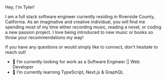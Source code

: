 Hey, I'm Tyler!

I am a full stack software engineer currently residing in Riverside County, California. As an imaginative and creative individual, you will find me spending most of my time either recording music, reading a novel, or coding a new passion project. I love being introduced to new music or books so throw your recommendations my way!

If you have any questions or would simply like to connect, don't hesitate to reach out!

- 🔭 I’m currently looking for work as a Software Engineer || Web Developer
- 🌱 I’m currently learning TypeScript, Next.js & GraphQL


<!--
**tyler-audio/tyler-audio** is a ✨ _special_ ✨ repository because its `README.md` (this file) appears on your GitHub profile.

Here are some ideas to get you started:

- 🔭 I’m currently looking for work as a Software Engineer || Web Developer
- 🌱 I’m currently learning TypeScript, Next.js & GraphQL
- 👯 I’m looking to collaborate on ...
- 🤔 I’m looking for help with ...
- 💬 Ask me about ...
- 📫 How to reach me: ...
- 😄 Pronouns: ...
- ⚡ Fun fact: ...
-->
